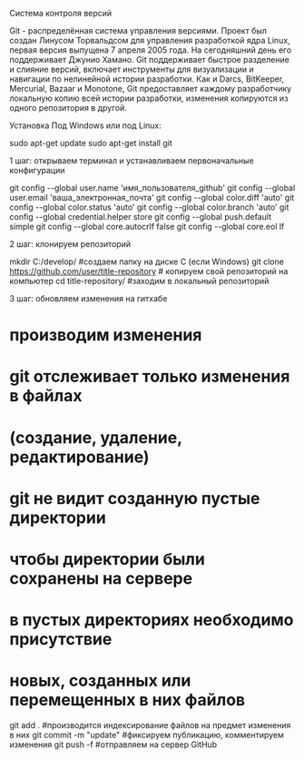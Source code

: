 Система контроля версий

Git - распределённая система управления версиями. Проект был создан Линусом Торвальдсом для управления разработкой ядра Linux, первая версия выпущена 7 апреля 2005 года. На сегодняшний день его поддерживает Джунио Хамано. Git поддерживает быстрое разделение и слияние версий, включает инструменты для визуализации и навигации по нелинейной истории разработки. Как и Darcs, BitKeeper, Mercurial, Bazaar и Monotone, Git предоставляет каждому разработчику локальную копию всей истории разработки, изменения копируются из одного репозитория в другой.



Установка
Под Windows или под Linux:

sudo apt-get update
sudo apt-get install git

1 шаг: открываем терминал и устанавливаем первоначальные конфигурации

git config --global user.name 'имя_пользователя_github'
git config --global user.email 'ваша_электронная_почта'
git config --global color.diff 'auto'
git config --global color.status 'auto'
git config --global color.branch 'auto'
git config --global credential.helper store
git config --global push.default simple
git config --global core.autocrlf false
git config --global core.eol lf

2 шаг: клонируем репозиторий

mkdir C:/develop/ #cоздаем папку на диске C (если Windows)
git clone https://github.com/user/title-repository # копируем свой репозиторий на компьютер
cd title-repository/ #заходим в локальный репозиторий

3 шаг: обновляем изменения на гитхабе

# производим изменения
# git отслеживает только изменения в файлах
# (создание, удаление, редактирование)
# git не видит созданную пустые директории
# чтобы директории были сохранены на сервере
# в пустых директориях необходимо присутствие
# новых, созданных или перемещенных в них файлов

git add . #производится индексирование файлов на предмет изменения в них
git commit -m "update" #фиксируем публикацию, комментируем изменения
git push -f #отправляем на сервер GitHub
